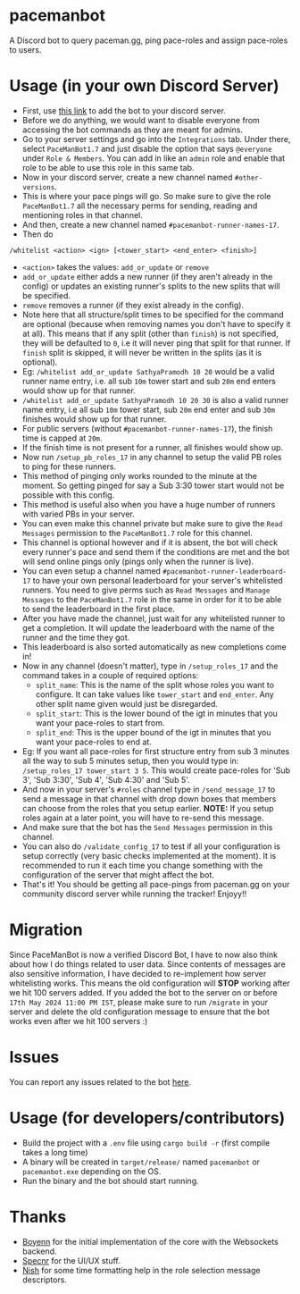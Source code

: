 # pacemanbot
A Discord bot to query paceman.gg, ping pace-roles and assign pace-roles to users.

# Usage (in your own Discord Server)
- First, use [this link](https://discord.com/oauth2/authorize?client_id=1322178618092158986) to add the bot to your discord server.
- Before we do anything, we would want to disable everyone from accessing the bot commands as they are meant for admins.
- Go to your server settings and go into the `Integrations` tab. Under there, select `PaceManBot1.7` and just disable the option that says `@everyone` under `Role & Members`. You can add in like an `admin` role and enable that role to be able to use this role in this same tab.
- Now in your discord server, create a new channel named `#other-versions`.
- This is where your pace pings will go. So make sure to give the role `PaceManBot1.7` all the necessary perms for sending, reading and mentioning roles in that channel.
- And then, create a new channel named `#pacemanbot-runner-names-17`.
- Then do
```
/whitelist <action> <ign> [<tower_start> <end_enter> <finish>]
```
- `<action>` takes the values: `add_or_update` or `remove`
- `add_or_update` either adds a new runner (if they aren't already in the config) or updates an existing runner's splits to the new splits that will be specified.
- `remove` removes a runner (if they exist already in the config).
- Note here that all structure/split times to be specified for the command are optional (because when removing names you don't have to specify it at all). This means that if any split (other than `finish`) is not specified, they will be defaulted to `0`, i.e it will never ping that split for that runner. If `finish` split is skipped, it will never be written in the splits (as it is optional).
- Eg: `/whitelist add_or_update SathyaPramodh 10 20` would be a valid runner name entry, i.e. all sub `10m` tower start and sub `20m` end enters would show up for that runner.
- `/whitelist add_or_update SathyaPramodh 10 20 30` is also a valid runner name entry, i.e all sub `10m` tower start, sub `20m` end enter and sub `30m` finishes would show up for that runner.
- For public servers (without `#pacemanbot-runner-names-17`), the finish time is capped at `20m`.
- If the finish time is not present for a runner, all finishes would show up.
- Now run `/setup_pb_roles_17` in any channel to setup the valid PB roles to ping for these runners.
- This method of pinging only works rounded to the minute at the moment. So getting pinged for say a Sub 3:30 tower start would not be possible with this config.
- This method is useful also when you have a huge number of runners with varied PBs in your server.
- You can even make this channel private but make sure to give the `Read Messages` permission to the `PaceManBot1.7` role for this channel.
- This channel is optional however and if it is absent, the bot will check every runner's pace and send them if the conditions are met and the bot will send online pings only (pings only when the runner is live).
- You can even setup a channel named `#pacemanbot-runner-leaderboard-17` to have your own personal leaderboard for your server's whitelisted runners. You need to give perms such as `Read Messages` and `Manage Messages` to the `PaceManBot1.7` role in the same in order for it to be able to send the leaderboard in the first place.
- After you have made the channel, just wait for any whitelisted runner to get a completion. It will update the leaderboard with the name of the runner and the time they got.
- This leaderboard is also sorted automatically as new completions come in!
- Now in any channel (doesn't matter), type in `/setup_roles_17` and the command takes in a couple of required options:
  - `split_name`: This is the name of the split whose roles you want to configure. It can take values like `tower_start` and `end_enter`. Any other split name given would just be disregarded.
  - `split_start`: This is the lower bound of the igt in minutes that you want your pace-roles to start from.
  - `split_end`: This is the upper bound of the igt in minutes that you want your pace-roles to end at.
- Eg: If you want all pace-roles for first structure entry from sub 3 minutes all the way to sub 5 minutes setup, then you would type in:
`/setup_roles_17 tower_start 3 5`. This would create pace-roles for 'Sub 3', 'Sub 3:30', 'Sub 4', 'Sub 4:30' and 'Sub 5'.
- And now in your server's `#roles` channel type in `/send_message_17` to send a message in that channel with drop down boxes that members can choose from the roles that you setup earlier. **NOTE:** If you setup roles again at a later point, you will have to re-send this message.
- And make sure that the bot has the `Send Messages` permission in this channel.
- You can also do `/validate_config_17` to test if all your configuration is setup correctly (very basic checks implemented at the moment). It is recommended to run it each time you change something with the configuration of the server that might affect the bot.
- That's it! You should be getting all pace-pings from paceman.gg on your community discord server while running the tracker! Enjoyy!!

# Migration
Since PaceManBot is now a verified Discord Bot, I have to now also think about how I do things related to user data. Since contents of messages are also sensitive information, I have decided to re-implement how server whitelisting works. This means the old configuration will **STOP** working after we hit 100 servers added. If you added the bot to the server on or before `17th May 2024 11:00 PM IST`, please make sure to run `/migrate` in your server and delete the old configuration message to ensure that the bot works even after we hit 100 servers :)

# Issues
You can report any issues related to the bot [here](https://github.com/paceman-mcsr/pacemanbot/issues).

# Usage (for developers/contributors)
- Build the project with a `.env` file using `cargo build -r` (first compile takes a long time)
- A binary will be created in `target/release/` named `pacemanbot` or `pacemanbot.exe` depending on the OS.
- Run the binary and the bot should start running.

# Thanks
- [Boyenn](https://github.com/dev-boyenn) for the initial implementation of the core with the Websockets backend.
- [Specnr](https://github.com/specnr) for the UI/UX stuff.
- [Nish](https://github.com/ohnishant) for some time formatting help in the role selection message descriptors.
